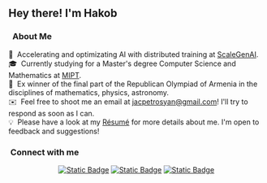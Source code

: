 <h2>Hey there! I'm Hakob</h2>

<!-- ## 👋 &nbsp;Hey there! I'm Aditya -->

### &nbsp; About Me

💼 &nbsp;Accelerating and optimizating AI with distributed training at [ScaleGenAI](https://www.scalegen.ai/).\
🎓 &nbsp;Currently studying for a Master's degree Computer Science and Mathematics at [MIPT](https://mipt.ru/en/education).\
🏅 &nbsp;Ex winner of the final part of the Republican Olympiad of Armenia in the disciplines of mathematics, physics, astronomy.\
✉️ &nbsp;Feel free to shoot me an email at jacpetrosyan@gmail.com! I'll try to respond as soon as I can.\
💡 &nbsp;Please have a look at my [Résumé](https://github.com/hakob-petro/hakob-petro/blob/master/HP_Resume.pdf) for more details about me. I'm open to feedback and suggestions!

### &nbsp;Connect with me

<p align="center">
<a href="https://www.linkedin.com/in/jacpetro/"><img alt="Static Badge" src="https://img.shields.io/badge/Hakob_Petrosyan-0077B5?style=flat&logo=Linkedin&logoColor=white&link=https%3A%2F%2Fwww.linkedin.com%2Fin%2Fjacpetro%2F"></a>
<a href="jacpetrosyan@gmail.com"><img alt="Static Badge" src="https://img.shields.io/badge/jacpetrosyam%40gmail.com-D14836?style=flat&logo=GMail&logoColor=white"></a>
<a href="https://t.me/jacpetro"><img alt="Static Badge" src="https://img.shields.io/badge/jacpetro-2AABEE?style=flat&logo=Telegram&logoColor=white">
</a>
</p>
